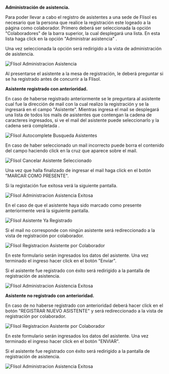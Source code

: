**Administración de asistencia.**

Para poder llevar a cabo el registro de asistentes a una sede de Flisol es necesario que la persona que realice la registración este logeado a la página como colaborador. Primero deberá ser seleccionada la opción "Colaboradores" de la barra superior, la cual desplegará una lista. En esta lista haga click en la opción "Administrar asistencia" .

Una vez seleccionada la opción será redirigido a la vista de administración de asistencia.
   
![Flisol Administracion Asistencia](http://i58.tinypic.com/15zqkr9.png)
   
Al presentarse el asistente a la mesa de registración, le deberá preguntar si se ha registrado antes de concurrir a la Flisol.

**Asistente registrado con anterioridad.**
	
En caso de haberse registrado anteriormente se le preguntara al asistente cual fue la dirección de mail con la cual realizo la registración y se la ingresará en el campo "Asistente". Mientras ingresa el mail se desplegará una lista de todos los mails de asistentes que contengan la cadena de caracteres ingresados, si ve el mail del asistente puede seleccionarlo y la cadena será completada . 
	
![Flisol Autocomplete Busqueda Asistentes](http://i59.tinypic.com/vhe2l1.png)
    
En caso de haber seleccionado un mail incorrecto puede borra el contenido del campo haciendo click en la cruz que aparece sobre el mail.

![Flisol Cancelar Asistente Seleccionado](http://i57.tinypic.com/o8xj5i.png)
	
Una vez que halla finalizado de ingresar el mail haga click en el botón "MARCAR COMO PRESENTE".

Si la registación fue exitosa verá la siguiente pantalla.

![Flisol Administracion Asistencia Exitosa](http://i59.tinypic.com/2hxyf85.png)
   
En el caso de que el asistente haya sido marcado como presente anteriormente verá la siguiente pantalla.

![Flisol Asistente Ya Registrado](http://i59.tinypic.com/2nkjuo8.png)
    
Si el mail no corresponde con ningún asistente será redireccionado a la vista de registración por colaborador.
   
![Flisol Registracion Asistente por Colaborador](http://i59.tinypic.com/2lwpx07.png)
    
En este formulario serán ingresados los datos del asistente. Una vez terminado el ingreso hacer click en el botón "Enviar".
   
Si el asistente fue registrado con éxito será redirigido a la pantalla de  registración de asistencia.

![Flisol Administracion Asistencia Exitosa](http://i59.tinypic.com/2hxyf85.png)

**Asistente no registrado con anterioridad.**
	
En caso de no haberse registrado con anterioridad deberá hacer click en el botón "REGISTRAR NUEVO ASISTENTE" y será redireccionado a la vista de registración por colaborador.

![Flisol Registracion Asistente por Colaborador](http://i59.tinypic.com/2lwpx07.png)
	
En este formulario serán ingresados los datos del asistente. Una vez terminado el ingreso hacer click en el botón "ENVIAR".
	
Si el asistente fue registrado con éxito será redirigido a la pantalla de  registración de asistencia.

![Flisol Administracion Asistencia Exitosa](http://i59.tinypic.com/2hxyf85.png)
